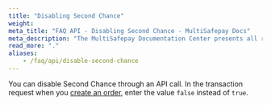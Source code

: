```yaml
---
title: "Disabling Second Chance"
weight:
meta_title: "FAQ API - Disabling Second Chance - MultiSafepay Docs"
meta_description: "The MultiSafepay Documentation Center presents all relevant information about our Plugins and API. You can also find support pages for payment methods, tools and general questions as well as the contact details of our Support and Integration Teams."
read_more: "."
aliases:
    - /faq/api/disable-second-chance
---
```


You can disable Second Chance through an API call. In the transaction request when you [create an order](/api/#create-an-order), enter the value `false` instead of `true`.